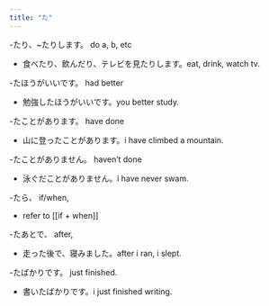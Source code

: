 ```yaml
---
title: "た"
---
```

-たり、~たりします。 do a, b, etc
- 食べたり、飲んだり、テレビを見たりします。eat, drink, watch tv.

-たほうがいいです。 had better
- 勉強したほうがいいです。you better study.

-たことがあります。 have done
- 山に登ったことがあります。i have climbed a mountain.

-たことがありません。 haven’t done
- 泳ぐだことがありません。i have never swam.

-たら、 if/when,
- refer to [[if + when]]

-たあとで、 after,
- 走った後で、寝みました。after i ran, i slept.

-たばかりです。 just finished.
- 書いたばかりです。i just finished writing.